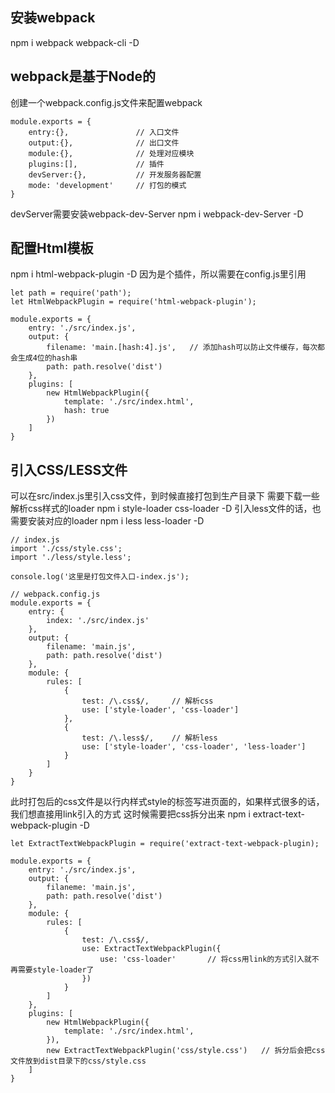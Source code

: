 ## 安装webpack
npm i webpack webpack-cli -D

## webpack是基于Node的
创建一个webpack.config.js文件来配置webpack
```
module.exports = {
    entry:{},               // 入口文件
    output:{},              // 出口文件
    module:{},              // 处理对应模块
    plugins:[],             // 插件
    devServer:{},           // 开发服务器配置
    mode: 'development'     // 打包的模式
}
```
devServer需要安装webpack-dev-Server
npm i webpack-dev-Server -D

## 配置Html模板
npm i html-webpack-plugin -D
因为是个插件，所以需要在config.js里引用
```
let path = require('path');
let HtmlWebpackPlugin = require('html-webpack-plugin');

module.exports = {
    entry: './src/index.js',
    output: {
        filename: 'main.[hash:4].js',   // 添加hash可以防止文件缓存，每次都会生成4位的hash串
        path: path.resolve('dist')
    },
    plugins: [
        new HtmlWebpackPlugin({
            template: './src/index.html',
            hash: true
        })
    ]
}
```
## 引入CSS/LESS文件
可以在src/index.js里引入css文件，到时候直接打包到生产目录下
需要下载一些解析css样式的loader 
npm i style-loader css-loader -D
引入less文件的话，也需要安装对应的loader
npm i less less-loader -D
```
// index.js
import './css/style.css';
import './less/style.less';

console.log('这里是打包文件入口-index.js');

// webpack.config.js
module.exports = {
    entry: {
        index: './src/index.js'
    },
    output: {
        filename: 'main.js',
        path: path.resolve('dist')
    },
    module: {
        rules: [
            {
                test: /\.css$/,     // 解析css
                use: ['style-loader', 'css-loader']
            },
            {
                test: /\.less$/,    // 解析less
                use: ['style-loader', 'css-loader', 'less-loader']
            }
        ]
    }
}
```
此时打包后的css文件是以行内样式style的标签写进页面的，如果样式很多的话，我们想直接用link引入的方式
这时候需要把css拆分出来
npm i extract-text-webpack-plugin -D
```
let ExtractTextWebpackPlugin = require('extract-text-webpack-plugin);

module.exports = {
    entry: './src/index.js',
    output: {
        filaneme: 'main.js',
        path: path.resolve('dist')
    },
    module: {
        rules: [
            {
                test: /\.css$/,
                use: ExtractTextWebpackPlugin({
                    use: 'css-loader'       // 将css用link的方式引入就不再需要style-loader了
                })
            }
        ]
    },
    plugins: [
        new HtmlWebpackPlugin({
            template: './src/index.html',
        }),
        new ExtractTextWebpackPlugin('css/style.css')   // 拆分后会把css文件放到dist目录下的css/style.css
    ]
}
```
